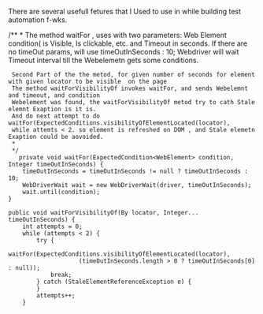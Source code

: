 There are several usefull fetures that I Used to use in while building test automation f-wks. 


 /**
     *  The method waitFor , uses with two parameters: Web Element condition( is Visible, Is clickable, etc.  and Timeout in seconds. 
     If there are no timeOut params, will use timeOutInSeconds : 10;
     Webdriver will wait Timeout interval till the Webelemetn gets some conditions.
       
     Second Part of the the metod, for given number of seconds for element with given locator to be visible  on the page
     The method waitForVisibilityOf invokes waitFor, and sends Webelemnt and timeout, and condition
     Webelement was found, the waitForVisibilityOf metod try to cath Stale elemnt Exaption is it is. 
     And do next attempt to do  waitFor(ExpectedConditions.visibilityOfElementLocated(locator),
     while attemts < 2. so element is refreshed on DOM , and Stale elemetn Exaption could be aovoided. 
     *
     */
       private void waitFor(ExpectedCondition<WebElement> condition, Integer timeOutInSeconds) {
        timeOutInSeconds = timeOutInSeconds != null ? timeOutInSeconds : 10;
        WebDriverWait wait = new WebDriverWait(driver, timeOutInSeconds);
        wait.until(condition);
    }

    public void waitForVisibilityOf(By locator, Integer... timeOutInSeconds) {
        int attempts = 0;
        while (attempts < 2) {
            try {
                waitFor(ExpectedConditions.visibilityOfElementLocated(locator),
                        (timeOutInSeconds.length > 0 ? timeOutInSeconds[0] : null));
                break;
            } catch (StaleElementReferenceException e) {
            }
            attempts++;
        }
